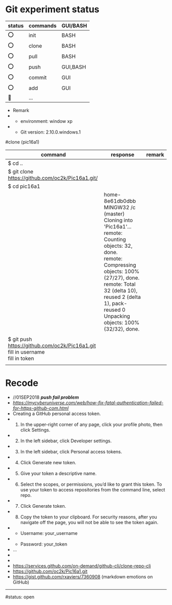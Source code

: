 Git experiment status
====

| status  | commands  | GUI/BASH  |
|---|---|---|
| :o: | init | BASH |
| :o: | clone | BASH |
| :o: | pull | BASH |
| :o: | push | GUI,BASH |
| :o: | commit | GUI |
| :o: | add | GUI |
| :walking: | ... |   |

* Remark
* - environment: window xp
* - Git version: 2.10.0.windows.1 

#clone (pic16a1)

| command  | response  | remark  |
|---|---|---|
| $ cd .. |   |   |
| $ git clone https://github.com/oc2k/Pic16a1.git/ |   |   |
| $ cd pic16a1 |   |   |
| |home-8e61db0dbb MINGW32 /c (master) </br> Cloning into 'Pic16a1'... </br> remote: Counting objects: 32, done. </br> remote: Compressing objects: 100% (27/27), done. </br> remote: Total 32 (delta 10), reused 2 (delta 1), pack-reused 0 </br> Unpacking objects: 100% (32/32), done. | |
|   |   |   |
| $ git push https://github.com/oc2k/Pic16a1.git </br> fill in username </br> fill in token |   |   |
|   |   |   |





# Recode
* //01SEP2018 ***push fail problem***
* _https://mycyberuniverse.com/web/how-fix-fatal-authentication-failed-for-https-github-com.html_
* Creating a GitHub personal access token.
* 1. In the upper-right corner of any page, click your profile photo, then click Settings.
* 2. In the left sidebar, click Developer settings.
* 3. In the left sidebar, click Personal access tokens.
* 4. Click Generate new token.
* 5. Give your token a descriptive name.
* 6. Select the scopes, or permissions, you’d like to grant this token. To use your token to access repositories from the command line, select repo.
* 7. Click Generate token.
* 8. Copy the token to your clipboard. For security reasons, after you navigate off the page, you will not be able to see the token again.
* - Username: your_username
* - Password: your_token
* ...
*
* 
* https://services.github.com/on-demand/github-cli/clone-repo-cli
* https://github.com/oc2k/Pic16a1.git
* https://gist.github.com/rxaviers/7360908 (markdown emotions on GitHub)
***


#status: open
